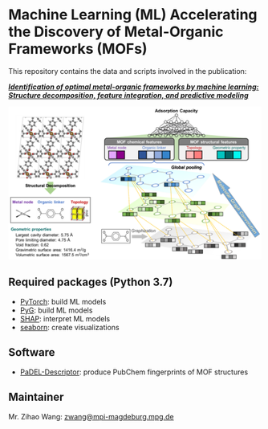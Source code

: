 # Machine Learning (ML) Accelerating the Discovery of Metal-Organic Frameworks (MOFs)

This repository contains the data and scripts involved in the publication:

**_[Identification of optimal metal-organic frameworks by machine learning: Structure decomposition, feature integration, and predictive modeling](https://doi.org/10.1016/j.compchemeng.2022.107739)_**

<img src="https://github.com/zwang1995/ML-MOF/blob/main/ML-MOF.png" width="600">

## Required packages (Python 3.7)
* [PyTorch](https://pytorch.org/): build ML models
* [PyG](https://pytorch-geometric.readthedocs.io/en/latest/): build ML models
* [SHAP](https://shap.readthedocs.io/en/latest/index.html): interpret ML models
* [seaborn](https://seaborn.pydata.org/): create visualizations

## Software
* [PaDEL-Descriptor](http://www.yapcwsoft.com/dd/padeldescriptor/): produce PubChem fingerprints of MOF structures

## Maintainer
Mr. Zihao Wang: zwang@mpi-magdeburg.mpg.de
